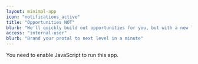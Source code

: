```yaml
---
layout: minimal-app
icon: "notifications_active"
title: "Opportunities NOT"
blurb: "We'll quickly build out opportunities for you, but with a new look."
access: "internal-user"
blurb: "Brand your protal to next level in a minute"
---
```


<link rel="manifest" href="manifest.json"/>

<script defer="defer" src="static/js/main.91bc12fd.js"></script>

<link href="static/css/main.7cace76f.css" rel="stylesheet">

<noscript>You need to enable JavaScript to run this app.</noscript>

<div id="root"></div>